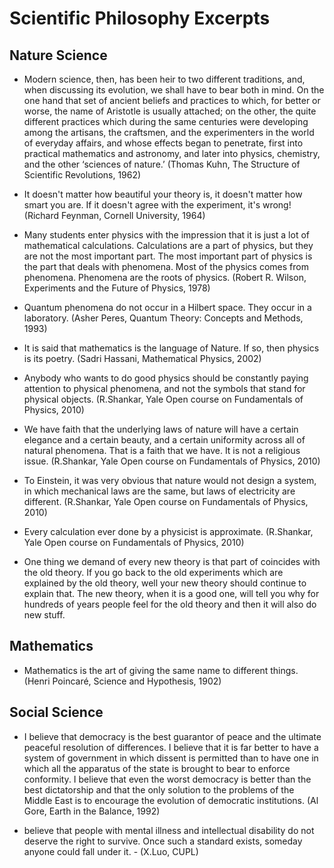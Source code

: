 # Scientific Philosophy Excerpts

## Nature Science

* Modern science, then, has been heir to two different traditions, and, when discussing its evolution, we shall have to bear both in mind. On the one hand that set of ancient beliefs and practices to which, for better or worse, the name of Aristotle is usually attached; on the other, the quite different practices which during the same centuries were developing among the artisans, the craftsmen, and the experimenters in the world of everyday affairs, and whose effects began to penetrate, first into practical mathematics and astronomy, and later into physics, chemistry, and the other ‘sciences of nature.’ (Thomas Kuhn, The Structure of Scientific Revolutions, 1962)

* It doesn't matter how beautiful your theory is, it doesn't matter how smart you are. If it doesn't agree with the experiment, it's wrong! (Richard Feynman, Cornell University, 1964)

* Many students enter physics with the impression that it is just a lot of mathematical calculations. Calculations are a part of physics, but they are not the most important part. The most important part of physics is the part that deals with phenomena. Most of the physics comes from phenomena. Phenomena are the roots of physics. (Robert R. Wilson, Experiments and the Future of Physics, 1978)

* Quantum phenomena do not occur in a Hilbert space. They occur in a laboratory. (Asher Peres, Quantum Theory: Concepts and Methods, 1993)

* It is said that mathematics is the language of Nature. If so, then physics is its poetry. (Sadri Hassani, Mathematical Physics, 2002)

* Anybody who wants to do good physics should be constantly paying attention to physical phenomena, and not the symbols that stand for physical objects. (R.Shankar, Yale Open course on Fundamentals of Physics, 2010)

* We have faith that the underlying laws of nature will have a certain elegance and a certain beauty, and a certain uniformity across all of natural phenomena. That is a faith that we have. It is not a religious issue. (R.Shankar, Yale Open course on Fundamentals of Physics, 2010)

* To Einstein, it was very obvious that nature would not design a system, in which mechanical laws are the same, but laws of electricity are different. (R.Shankar, Yale Open course on Fundamentals of Physics, 2010)

* Every calculation ever done by a physicist is approximate. (R.Shankar, Yale Open course on Fundamentals of Physics, 2010)

* One thing we demand of every new theory is that part of coincides with the old theory. If you go back to the old experiments which are explained by the old theory, well your new theory should continue to explain that. The new theory, when it is a good one, will tell you why for hundreds of years people feel for the old theory and then it will also do new stuff.

## Mathematics

* Mathematics is the art of giving the same name to different things. (Henri Poincaré, Science and Hypothesis, 1902)

## Social Science

* I believe that democracy is the best guarantor of peace and the ultimate peaceful resolution of differences. I believe that it is far better to have a system of government in which dissent is permitted than to have one in which all the apparatus of the state is brought to bear to enforce conformity. I believe that even the worst democracy is better than the best dictatorship and that the only solution to the problems of the Middle East is to encourage the evolution of democratic institutions. (Al Gore, Earth in the Balance, 1992)

* believe that people with mental illness and intellectual disability do not deserve the right to survive. Once such a standard exists, someday anyone could fall under it. - (X.Luo, CUPL)
